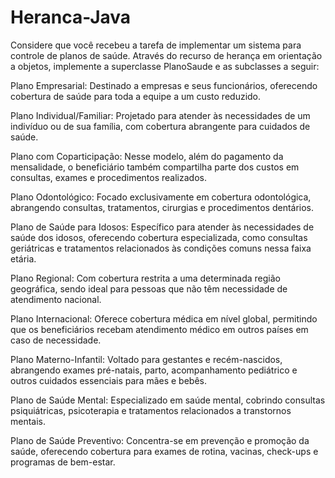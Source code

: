 # Heranca-Java

Considere que você recebeu a tarefa de implementar um sistema para controle de planos de saúde. Através do recurso de herança em orientação a objetos, implemente a superclasse PlanoSaude e as subclasses a seguir:

Plano Empresarial: Destinado a empresas e seus funcionários, oferecendo cobertura de saúde para toda a equipe a um custo reduzido.

Plano Individual/Familiar: Projetado para atender às necessidades de um indivíduo ou de sua família, com cobertura abrangente para cuidados de saúde.

Plano com Coparticipação: Nesse modelo, além do pagamento da mensalidade, o beneficiário também compartilha parte dos custos em consultas, exames e procedimentos realizados.

Plano Odontológico: Focado exclusivamente em cobertura odontológica, abrangendo consultas, tratamentos, cirurgias e procedimentos dentários.

Plano de Saúde para Idosos: Específico para atender às necessidades de saúde dos idosos, oferecendo cobertura especializada, como consultas geriátricas e tratamentos relacionados às condições comuns nessa faixa etária.

Plano Regional: Com cobertura restrita a uma determinada região geográfica, sendo ideal para pessoas que não têm necessidade de atendimento nacional.

Plano Internacional: Oferece cobertura médica em nível global, permitindo que os beneficiários recebam atendimento médico em outros países em caso de necessidade.

Plano Materno-Infantil: Voltado para gestantes e recém-nascidos, abrangendo exames pré-natais, parto, acompanhamento pediátrico e outros cuidados essenciais para mães e bebês.

Plano de Saúde Mental: Especializado em saúde mental, cobrindo consultas psiquiátricas, psicoterapia e tratamentos relacionados a transtornos mentais.

Plano de Saúde Preventivo: Concentra-se em prevenção e promoção da saúde, oferecendo cobertura para exames de rotina, vacinas, check-ups e programas de bem-estar.
